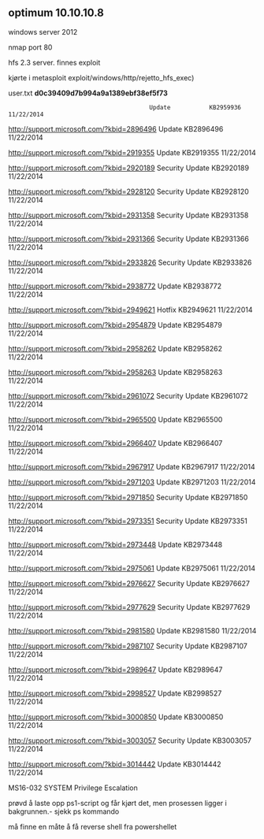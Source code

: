 ## optimum 10.10.10.8

windows server 2012

nmap port 80

hfs 2.3 server. finnes exploit

kjørte i metasploit exploit/windows/http/rejetto\_hfs\_exec\)

user.txt **d0c39409d7b994a9a1389ebf38ef5f73**

                                            Update           KB2959936  11/22/2014   

http://support.microsoft.com/?kbid=2896496  Update           KB2896496  11/22/2014   

http://support.microsoft.com/?kbid=2919355  Update           KB2919355  11/22/2014   

http://support.microsoft.com/?kbid=2920189  Security Update  KB2920189  11/22/2014   

http://support.microsoft.com/?kbid=2928120  Security Update  KB2928120  11/22/2014   

http://support.microsoft.com/?kbid=2931358  Security Update  KB2931358  11/22/2014   

http://support.microsoft.com/?kbid=2931366  Security Update  KB2931366  11/22/2014   

http://support.microsoft.com/?kbid=2933826  Security Update  KB2933826  11/22/2014   

http://support.microsoft.com/?kbid=2938772  Update           KB2938772  11/22/2014   

http://support.microsoft.com/?kbid=2949621  Hotfix           KB2949621  11/22/2014   

http://support.microsoft.com/?kbid=2954879  Update           KB2954879  11/22/2014   

http://support.microsoft.com/?kbid=2958262  Update           KB2958262  11/22/2014   

http://support.microsoft.com/?kbid=2958263  Update           KB2958263  11/22/2014   

http://support.microsoft.com/?kbid=2961072  Security Update  KB2961072  11/22/2014   

http://support.microsoft.com/?kbid=2965500  Update           KB2965500  11/22/2014   

http://support.microsoft.com/?kbid=2966407  Update           KB2966407  11/22/2014   

http://support.microsoft.com/?kbid=2967917  Update           KB2967917  11/22/2014   

http://support.microsoft.com/?kbid=2971203  Update           KB2971203  11/22/2014   

http://support.microsoft.com/?kbid=2971850  Security Update  KB2971850  11/22/2014   

http://support.microsoft.com/?kbid=2973351  Security Update  KB2973351  11/22/2014   

http://support.microsoft.com/?kbid=2973448  Update           KB2973448  11/22/2014   

http://support.microsoft.com/?kbid=2975061  Update           KB2975061  11/22/2014   

http://support.microsoft.com/?kbid=2976627  Security Update  KB2976627  11/22/2014   

http://support.microsoft.com/?kbid=2977629  Security Update  KB2977629  11/22/2014   

http://support.microsoft.com/?kbid=2981580  Update           KB2981580  11/22/2014   

http://support.microsoft.com/?kbid=2987107  Security Update  KB2987107  11/22/2014   

http://support.microsoft.com/?kbid=2989647  Update           KB2989647  11/22/2014   

http://support.microsoft.com/?kbid=2998527  Update           KB2998527  11/22/2014   

http://support.microsoft.com/?kbid=3000850  Update           KB3000850  11/22/2014   

http://support.microsoft.com/?kbid=3003057  Security Update  KB3003057  11/22/2014   

http://support.microsoft.com/?kbid=3014442  Update           KB3014442  11/22/2014  



MS16-032 SYSTEM Privilege Escalation

prøvd å laste opp ps1-script og får kjørt det, men prosessen ligger i bakgrunnen.- sjekk ps kommando

må finne en måte å få reverse shell fra powershellet

